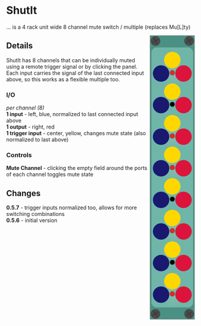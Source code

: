 # ShutIt
... is a 4 rack unit wide 8 channel mute switch / multiple (replaces Mu\[L\]ty)  

<img align="right" src="images/shutit_200.png">

## Details
ShutIt has 8 channels that can be individually muted using a remote trigger signal or by clicking the panel.
Each input carries the signal of the last connected input above, so this works as a flexible multiple too.

### I/O
_per channel (8)_  
__1 input__ - left, blue, normalized to last connected input above  
__1 output__ - right, red  
__1 trigger input__ - center, yellow, changes mute state (also normalized to last above)  

### Controls
__Mute Channel__ - clicking the empty field around the ports of each channel toggles mute state

## Changes
__0.5.7__ - trigger inputs normalized too, allows for more switching combinations  
__0.5.6__ - initial version
